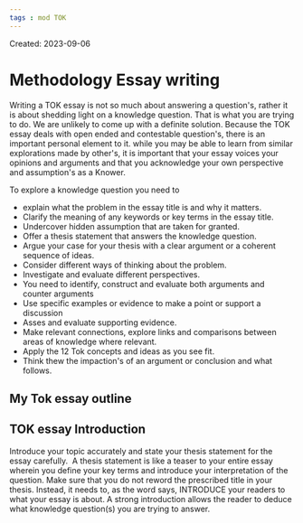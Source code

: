 ```yaml
---
tags : mod TOK
---
```

Created: 2023-09-06 

# Methodology Essay writing

Writing a TOK essay is not so much about answering a question's, rather it is about shedding light on a knowledge question. That is what you are trying to do. We are unlikely to come up with a definite solution.
Because the TOK essay deals with open ended and contestable question's, there is an important personal element to it. while you may be able to learn from similar explorations made by other's, it is important that your essay voices your opinions and arguments and that you acknowledge your own perspective and assumption's as a Knower.

To explore a knowledge question you need to 
- explain what the problem in the essay title is and why it matters.
- Clarify the meaning of any keywords or key terms in the essay title. 
- Undercover hidden assumption that are taken for granted.
- Offer a thesis statement that answers the knowledge question.
- Argue your case for your thesis with a clear argument or a coherent sequence of ideas.
- Consider different ways of thinking about the problem.
- Investigate and evaluate different perspectives.
- You need to identify, construct and evaluate both arguments and counter arguments 
- Use specific examples or evidence to make a point or support a discussion
- Asses and evaluate supporting evidence.
- Make relevant connections, explore links and comparisons between areas of knowledge where relevant.
- Apply the 12 Tok concepts and ideas as you see fit.
- Think thew the impaction's of an argument or conclusion and what follows.

## My Tok essay outline


## TOK essay Introduction
Introduce your topic accurately and state your thesis statement for the essay carefully.  A thesis statement is like a teaser to your entire essay wherein you define your key terms and introduce your interpretation of the question. Make sure that you do not reword the prescribed title in your thesis. Instead, it needs to, as the word says, INTRODUCE your readers to what your essay is about. A strong introduction allows the reader to deduce what knowledge question(s) you are trying to answer.
